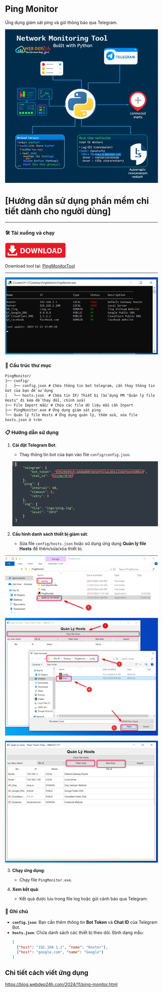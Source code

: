 # Ping Monitor

Ứng dụng giám sát ping và gửi thông báo qua Telegram.

![Banner](https://raw.githubusercontent.com/webdep24h/PingMonitorTool/main/images/Ping-monitor-telegram.png)


# [Hướng dẫn sử dụng phần mềm chi tiết dành cho người dùng]

---

### 🛠️ Tải xuống và chạy

[![Click để tải](https://raw.githubusercontent.com/webdep24h/PingMonitorTool/main/images/Download.png)](https://github.com/webdep24h/PingMonitorTool/raw/main/PingMonitor.rar)

Download tool tại: [PingMonitorTool](https://github.com/webdep24h/PingMonitorTool/raw/main/PingMonitor.rar)

---

![Ping](https://raw.githubusercontent.com/webdep24h/PingMonitorTool/main/images/ping-monitor.png)


### 📂 Cấu trúc thư mục
```plaintext
PingMonitor/
├── config/
│   ├── config.json # Chứa thông tin bot telegram, cần thay thông tin bot của bạn để sử dụng
│   └── hosts.json  # Chứa tin IP/ Thiết bị (Sử dụng PM "Quản lý file Hosts" đi kèm để thay đổi, chỉnh sửa)
├── File Import mẫu/ # Chứa các file dữ liệu mẫu cần Inport
├── PingMonitor.exe # Ứng dụng giám sát ping
└── Quản lý file Hosts # Ứng dụng quản lý, thêm sửa, xóa file hosts.json ở trên
```

### 📋 Hướng dẫn sử dụng

1. **Cài đặt Telegram Bot**:
   - Thay thông tin bot của bạn vào file `config/config.json`.

   ![Sửa thông tin file Bot Telegram](https://raw.githubusercontent.com/webdep24h/PingMonitorTool/main/images/ping-bot-telegram.png)  


2. **Cấu hình danh sách thiết bị giám sát**:
   - Sửa file `config/hosts.json` hoặc sử dụng ứng dụng **Quản lý file Hosts** để thêm/sửa/xóa thiết bị.
 

![Quản lý file Hosts](https://raw.githubusercontent.com/webdep24h/PingMonitorTool/main/images/ping-monitor-1.png)


![Chọn file Hosts](https://raw.githubusercontent.com/webdep24h/PingMonitorTool/main/images/ping-monitor-2.png)


![Thêm/ Xóa dữ liệu file Hosts](https://raw.githubusercontent.com/webdep24h/PingMonitorTool/main/images/ping-monitor-3.png)


3. **Chạy ứng dụng**:
   - Chạy file `PingMonitor.exe`.

4. **Xem kết quả**:
   - Kết quả được lưu trong file log hoặc gửi cảnh báo qua Telegram.


### 📌 Ghi chú

- **`config.json`**: Bạn cần thêm thông tin **Bot Token** và **Chat ID** của Telegram Bot.
- **`hosts.json`**: Chứa danh sách các thiết bị theo dõi. Định dạng mẫu:
  ```json
  [
    {"host": "192.168.1.1", "name": "Router"},
    {"host": "google.com", "name": "Google"}
  ]
   ```

## Chi tiết cách viết ứng dụng
https://blog.webdep24h.com/2024/11/ping-monitor.html
